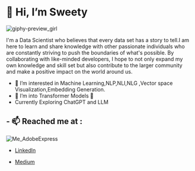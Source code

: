 
# 👋 Hi, I’m Sweety

![giphy-preview_girl](https://user-images.githubusercontent.com/51474025/236671524-f55a6c45-ffbc-4600-b83a-688435b1e245.gif)

I'm a Data Scientist who believes that every data set has a story to tell.I am here to learn and share knowledge with other passionate individuals who are constantly striving to push the boundaries of what's possible. By collaborating with like-minded developers, I hope to not only expand my own knowledge and skill set but also contribute to the larger community and make a positive impact on the world around us.

- 👀 I’m interested in Machine Learning,NLP,NLI,NLG ,Vector space Visualization,Embedding Generation.
- 🌱 I’m into Transformer Models 🤗
- Currently Exploring ChatGPT and LLM 


##  - 📫 Reached me at :


![Me_AdobeExpress](https://user-images.githubusercontent.com/51474025/236671648-ff3330bb-59c3-4f2b-820a-8683af5a0718.gif)

 * [LinkedIn](https://www.linkedin.com/in/sweety-tripathi/)
 
 * [Medium](https://medium.com/@sweety.tripathi13)

<!---
Swty13/Swty13 is a ✨ special ✨ repository because its `README.md` (this file) appears on your GitHub profile.
You can click the Preview link to take a look at your changes.
--->
